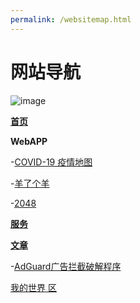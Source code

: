 ```yaml
---
permalink: /websitemap.html
---
```


# 网站导航

![image](https://gitee.com/song_hx/SongHeX.github.io/raw/main/newyear/files/boom.png)

**[首页](https://SongHeX.github.io/chs)**



**WebAPP**

-[COVID-19 疫情地图](/covid19map.html)

-[羊了个羊](/webapp/yang/)

-[2048](/webapp/2048/)

**[服务](/service)**

**[文章](/article)**

-[AdGuard广告拦截破解程序](/article/adguardhack)

[我的世界 区](/mc)
